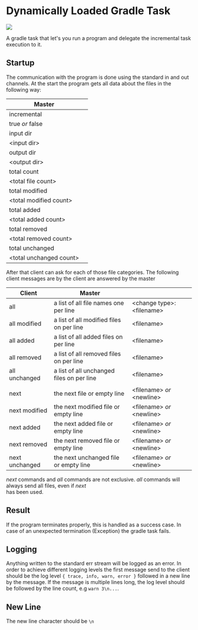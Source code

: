 # Dynamically Loaded Gradle Task

[![](https://jitpack.io/v/Wasabi375/dynamicallyLoadedGradleTask.svg)](https://jitpack.io/#Wasabi375/dynamicallyLoadedGradleTask)

A gradle task that let's you run a program and delegate the incremental task execution to it. 

## Startup

The communication with the program is done using the standard in and out channels. 
At the start the program gets all data about the files in the following way:

| Master | |
| --- | --- |
| incremental ||
| true *or* false ||
| input dir ||
| \<input dir> ||
| output dir ||
| \<output dir> ||
| total count|  |
| \<total file count> | |
| total modified | |
| \<total modified count> ||
| total added ||
| \<total added count> ||
| total removed ||
| \<total removed count> ||
| total unchanged ||
| \<total unchanged count> ||

After that client can ask for each of those file categories. The following client messages are by the client are answered
by the master

| Client | Master | |
| --- | --- | --- |
| all | a list of all file names one per line | \<change type>: \<filename> |
| all modified | a list of all modified files on per line | \<filename> |
| all added | a list of all added files on per line | \<filename> |
| all removed | a list of all removed files on per line | \<filename> |
| all unchanged | a list of all unchanged files on per line | \<filename> |
| | | |
| next | the next file or empty line | \<filename> *or* \<newline> |
| next modified | the next modified file or empty line | \<filename> *or* \<newline> |
| next added | the next added file or empty line | \<filename> *or* \<newline> |
| next removed | the next removed file or empty line | \<filename> *or* \<newline> |
| next unchanged | the next unchanged file or empty line | \<filename> *or* \<newline> |

*next* commands and *all* commands are not exclusive. *all* commands will always send all files, even if *next*  
has been used.  

## Result

If the program terminates properly, this is handled as a success case. In case of an unexpected termination (Exception) 
the gradle task fails. 

## Logging

Anything written to the standard err stream will be logged as an error. In order to achieve different logging levels
the first message send to the client should be the log level `{ trace, info, warn, error }` followed in a new line by the message.
If the message is multiple lines long, the log level should be followed by the line count, e.g `warn 3\n...`.

## New Line

The new line character should be `\n`